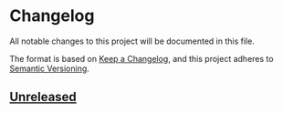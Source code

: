 # Changelog

All notable changes to this project will be documented in this file.

The format is based on [Keep a Changelog](https://keepachangelog.com/en/1.1.0/), and this project
adheres to [Semantic Versioning](https://semver.org/spec/v2.0.0.html).

<!--
Here's a template for each release section. This file should only include changes that are
noticeable to end-users since the last release. For developers, this project follows
[Conventional Commits](https://www.conventionalcommits.org/en/v1.0.0/) to track changes.

## [1.0.0] - YYYY-MM-DD

### ✨ Added

- [**breaking**] Always place breaking changes at the top.
- Append other changes in chronological order under the relevant subsections.

### 🔧 Changed

### 🗑️ Deprecated

### ❌ Removed

### 🐛 Fixed

### 🔒 Security

[1.0.0]: https://github.com/user/repo/compare/v0.0.0..v1.0.0
-->

## [Unreleased]

[Unreleased]: https://github.com/{USER}/{REPO}/compare/v0.0.0..HEAD
